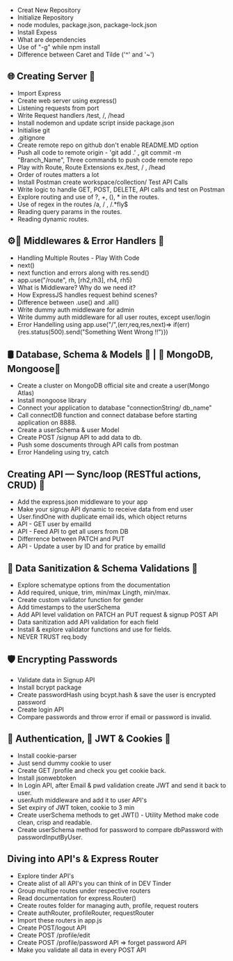 - Creat New Repository
- Initialize Repository
- node modules, package.json, package-lock.json
- Install Expess
- What are dependencies
- Use of "-g" while npm install 
- Difference between Caret and Tilde ('^' and '~')

## 🌐 Creating Server 🚀
- Import Express
- Create web server using express()
- Listening requests from port
- Write Request handlers /test, /, /head
- Install nodemon and update script inside package.json
- Initialise git
- .gitignore
- Create remote repo on github don't enable README.MD option
- Push all code to remote origin -  'git add .' , git commit -m "Branch_Name",  Three commands to push code remote repo 
- Play with Route, Route Extensions ex./test, / , /head
- Order of routes matters a lot
- Install Postman create workspace/collection/ Test API Calls
- Write logic to handle GET, POST, DELETE, API calls and test on Postman
- Explore routing and use of ?, +, (), * in the routes.
- Use of regex in the routes /a, / , /.*fly$
- Reading query params in the routes.
- Reading dynamic routes.

## ⚙️🚦 Middlewares & Error Handlers 🔧
- Handling Multiple Routes - Play With Code
- next()
- next function and errors along with res.send()
- app.use("/route", rh, [rh2,rh3], rh4, rh5)
- What is Middleware? Why do we need it?
- How ExpressJS handles request behind scenes?
- Difference between .use() and .all()
- Write dummy auth middleware for admin
- Write dummy auth middleware for all user routes, except user/login
- Error Handelling using app.use("/",(err,req,res,next)=> if(err){res.status(500).send("Something Went Wrong !!")})

## 🛢️ Database, Schema & Models 🧩 | 📝 MongoDB, Mongoose🔗
- Create a cluster on MongoDB official site and create a user(Mongo Atlas)
- Install mongoose library
- Connect your application to database "connectionString/ db_name"
- Call connectDB function and connect database before starting application on 8888.
- Create a userSchema & user Model
- Create POST /signup API to add data to db.
- Push some doscuments through API calls from postman
- Error Handeling using try, catch 

## Creating API — Sync/loop (RESTful actions, CRUD) 🔁
- Add the express.json middleware to your app
- Make your signup API dynamic to receive data from end user
- User.findOne with duplicate email ids, which object returns
- API - GET user by emailId
- API - Feed API to get all users from DB
- Differrence between PATCH and PUT
- API - Update a user by ID and for pratice by emailId

## 🧹 Data Sanitization & Schema Validations 🧱
- Explore schematype options from the documentation
- Add required, unique, trim, min/max Lingth, min/max.
- Create custom validator function for gender
- Add timestamps to the userSchema
- Add API level validation on PATCH an PUT request & signup POST API
- Data sanitization add API validation for each field
- Install & explore validator functions and use for fields.
- NEVER TRUST req.body

## 🛡️ Encrypting Passwords
- Validate data in Signup API
- Install bcrypt package
- Create passwordHash using bcypt.hash & save the user is encrypted password
- Create login API
- Compare passwords and throw error if email or password is invalid.

## 🔐 Authentication, 💫 JWT & Cookies 🍪 
- Install cookie-parser
- Just send dummy cookie to user
- Create GET /profile and check you get cookie back.
- Install jsonwebtoken
- In Login API, after Email & pwd validation create JWT and send it back to user.
- userAuth middleware and add it to user API's
- Set expiry of JWT token, cookie to 3 min
- Create userSchema methods to get JWT() - Utility Method make code clean, crisp and readable.
- Create userSchema method for password to compare dbPassword with passwordInputByUser.

## Diving into API's & Express Router
- Explore tinder API's
- Create alist of all API's you can think of in DEV Tinder
- Group multipe routes under respective routers
- Read documentation for express.Router()
- Create routes folder for managing auth, profile, request routers
- Create authRouter, profileRouter, requestRouter
- Import these routers in app.js
- Create POST/logout API
- Create POST /profile/edit
- Create POST /profile/password API => forget password API
- Make you validate all data in every POST API 